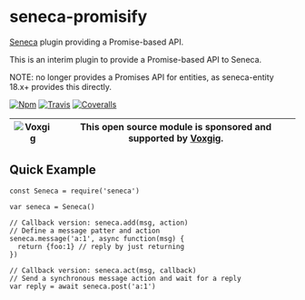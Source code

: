 # seneca-promisify
[Seneca](senecajs.org) plugin providing a Promise-based API.

This is an interim plugin to provide a Promise-based API to Seneca.

NOTE: no longer provides a Promises API for entities, as seneca-entity
18.x+ provides this directly.

[![Npm][BadgeNpm]][Npm]
[![Travis][BadgeTravis]][Travis]
[![Coveralls][BadgeCoveralls]][Coveralls]

| ![Voxgig](https://www.voxgig.com/res/img/vgt01r.png) | This open source module is sponsored and supported by [Voxgig](https://www.voxgig.com). |
|---|---|

## Quick Example

```
const Seneca = require('seneca')

var seneca = Seneca()

// Callback version: seneca.add(msg, action)
// Define a message patter and action
seneca.message('a:1', async function(msg) {
  return {foo:1} // reply by just returning
})

// Callback version: seneca.act(msg, callback)
// Send a synchronous message action and wait for a reply
var reply = await seneca.post('a:1')



```


[BadgeCoveralls]: https://coveralls.io/repos/voxgig/seneca-promisify/badge.svg?branch=master&service=github
[BadgeNpm]: https://badge.fury.io/js/seneca-promisify.svg
[BadgeTravis]: https://travis-ci.org/voxgig/seneca-promisify.svg?branch=master
[Coveralls]: https://coveralls.io/github/voxgig/seneca-promisify?branch=master
[Npm]: https://www.npmjs.com/package/seneca-promisify
[Travis]: https://travis-ci.org/voxgig/seneca-promisify?branch=master
